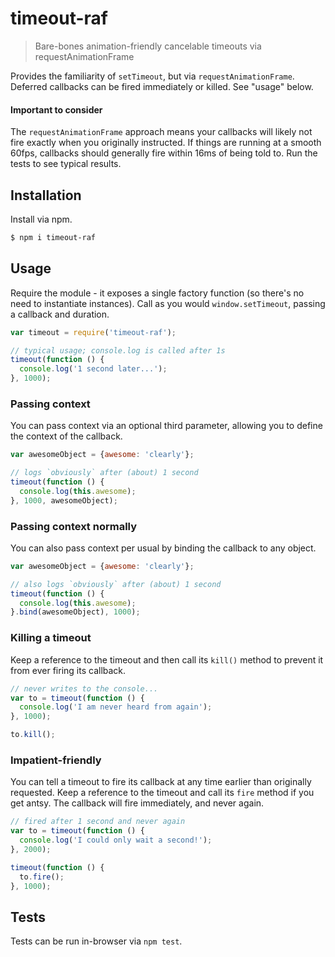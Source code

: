 # timeout-raf
> Bare-bones animation-friendly cancelable timeouts via requestAnimationFrame

Provides the familiarity of `setTimeout`, but via `requestAnimationFrame`.
Deferred callbacks can be fired immediately or killed. 
See "usage" below.


#### Important to consider
The `requestAnimationFrame` approach means your callbacks will likely not fire exactly when you originally instructed.
If things are running at a smooth 60fps, callbacks should generally fire within 16ms of being told to.
Run the tests to see typical results.


## Installation
Install via npm.

```sh
$ npm i timeout-raf
```


## Usage
Require the module - it exposes a single factory function (so there's no need to instantiate instances).
Call as you would `window.setTimeout`, passing a callback and duration.

```js
var timeout = require('timeout-raf');

// typical usage; console.log is called after 1s
timeout(function () {
  console.log('1 second later...');
}, 1000);
```


### Passing context
You can pass context via an optional third parameter, allowing you to define the context of the callback.

```js
var awesomeObject = {awesome: 'clearly'};

// logs `obviously` after (about) 1 second
timeout(function () {
  console.log(this.awesome);
}, 1000, awesomeObject);
```


### Passing context normally
You can also pass context per usual by binding the callback to any object.

```js
var awesomeObject = {awesome: 'clearly'};

// also logs `obviously` after (about) 1 second
timeout(function () {
  console.log(this.awesome);
}.bind(awesomeObject), 1000);
```


### Killing a timeout
Keep a reference to the timeout and then call its `kill()` method to prevent it from ever firing its callback.

```js
// never writes to the console...
var to = timeout(function () {
  console.log('I am never heard from again');
}, 1000);

to.kill();
```


### Impatient-friendly
You can tell a timeout to fire its callback at any time earlier than originally requested.
Keep a reference to the timeout and call its `fire` method if you get antsy.
The callback will fire immediately, and never again. 

```js
// fired after 1 second and never again
var to = timeout(function () {
  console.log('I could only wait a second!');
}, 2000);

timeout(function () {
  to.fire();
}, 1000);
```


## Tests

Tests can be run in-browser via `npm test`.
